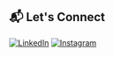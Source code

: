 ## 📬 Let's Connect

[![LinkedIn](https://img.shields.io/badge/LinkedIn-YourName-blue?style=flat&logo=linkedin&logoColor=white)](link_to_linkedin)
[![Instagram](https://img.shields.io/badge/Instagram-YourHandle-pink?style=flat&logo=instagram&logoColor=white)](link_to_instagram)
